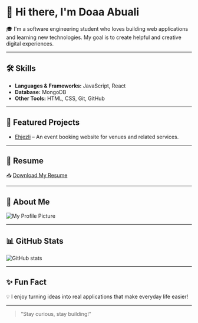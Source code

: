# 👋 Hi there, I'm **Doaa Abuali**

🎓 I'm a software engineering student who loves building web applications and learning new technologies. My goal is to create helpful and creative digital experiences.

---

## 🛠️ Skills

- **Languages & Frameworks:** JavaScript, React
- **Database:** MongoDB
- **Other Tools:** HTML, CSS, Git, GitHub

---

## 📁 Featured Projects

- [Ehjezli](https://github.com/DoaaAbuali/ehjezli) – An event booking website for venues and related services.

---

## 📄 Resume

📥 [Download My Resume](./assets/resume.pdf)

---

## 📸 About Me

![My Profile Picture](./assets/myphoto.jpg)

---

## 📊 GitHub Stats

![GitHub stats](https://github-readme-stats.vercel.app/api?username=DoaaAbuali&show_icons=true&theme=radical)

---

## ✨ Fun Fact

💡 I enjoy turning ideas into real applications that make everyday life easier!

---

> "Stay curious, stay building!"
